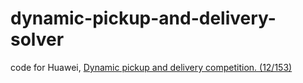 # dynamic-pickup-and-delivery-solver
code for Huawei, [Dynamic pickup and delivery competition. (12/153)](https://competition.huaweicloud.com/information/1000041411/introduction)
